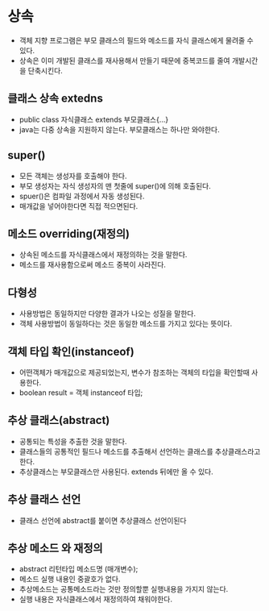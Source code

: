 # 상속
- 객체 지향 프로그램은 부모 클래스의 필드와 메소드를 자식 클래스에게 물려줄 수 있다.
- 상속은 이미 개발된 클래스를 재사용해서 만들기 때문에 중복코드를 줄여 개발시간을 단축시킨다.

## 클래스 상속 extedns
- public class 자식클래스 extends 부모클래스{...}
- java는 다중 상속을 지원하지 않는다. 부모클래스는 하나만 와야한다.

## super()
- 모든 객체는 생성자를 호출해야 한다.
- 부모 생성자는 자식 생성자의 맨 첫줄에 super()에 의해 호출된다.
- spuer()은 컴파일 과정에서 자동 생성된다.
- 매개값을 넣어야한다면 직접 적으면된다.

## 메소드 overriding(재정의)
- 상속된 메소드를 자식클래스에서 재정의하는 것을 말한다.
- 메소드를 재사용함으로써 메소드 중복이 사라진다.

## 다형성
- 사용방법은 동일하지만 다양한 결과가 나오는 성질을 말한다.
- 객체 사용방법이 동일하다는 것은 동일한 메소드를 가지고 있다는 뜻이다.

## 객체 타입 확인(instanceof)
- 어떤객체가 매개값으로 제공되었는지, 변수가 참조하는 객체의 타입을 확인할때 사용한다.
- boolean result = 객체 instanceof 타입;

## 추상 클래스(abstract)
- 공통되는 특성을 추출한 것을 말한다.
- 클래스들의 공통적인 필드나 메소드를 추출해서 선언하는 클래스를 추상클래스라고 한다.
- 추상클래스는 부모클래스만 사용된다. extends 뒤에만 올 수 있다.

## 추상 클래스 선언
- 클래스 선언에 abstract를 붙이면 추상클래스 선언이된다

## 추상 메소드 와 재정의
- abstract 리턴타입 메소드명 (매개변수);
- 메소드 실행 내용인 중괄호가 없다.
- 추상메소드는 공통메소드라는 것만 정의할뿐 실행내용을 가지지 않는다.
- 실행 내용은 자식클래스에서 재정의하여 채워야한다.

